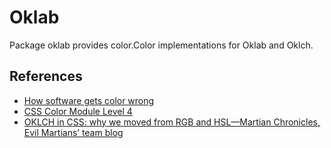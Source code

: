 # Oklab

Package oklab provides color.Color implementations for Oklab and Oklch.

## References

* [How software gets color wrong](https://bottosson.github.io/posts/colorwrong/)
* [CSS Color Module Level 4](https://www.w3.org/TR/css-color-4/)
* [OKLCH in CSS: why we moved from RGB and HSL—Martian Chronicles, Evil Martians’ team blog](https://evilmartians.com/chronicles/oklch-in-css-why-quit-rgb-hsl)

